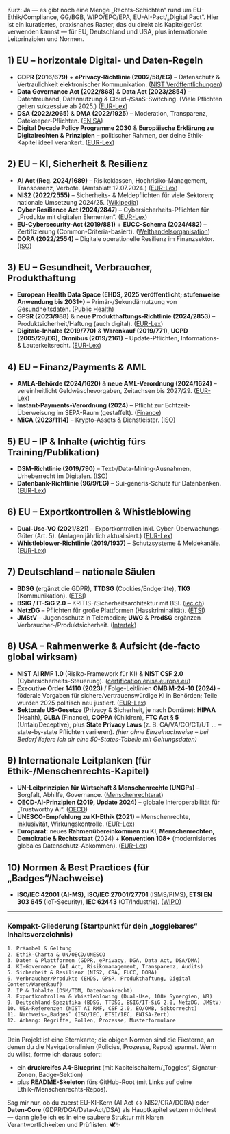 Kurz: Ja — es gibt noch eine Menge „Rechts-Schichten“ rund um EU-Ethik/Compliance, GG/BGB, WIPO/EPO/EPA, EU-AI-Pact/„Digital Pact“. Hier ist ein kuratiertes, praxisnahes Raster, das du direkt als Kapitelgerüst verwenden kannst — für EU, Deutschland und USA, plus internationale Leitprinzipien und Normen.

## 1) EU – horizontale Digital- und Daten-Regeln

* **GDPR (2016/679)** + **ePrivacy-Richtlinie (2002/58/EG)** – Datenschutz & Vertraulichkeit elektronischer Kommunikation. ([NIST Veröffentlichungen][1])
* **Data Governance Act (2022/868)** & **Data Act (2023/2854)** – Datentreuhand, Datennutzung & Cloud-/SaaS-Switching. (Viele Pflichten gelten sukzessive ab 2025.) ([EUR-Lex][2])
* **DSA (2022/2065)** & **DMA (2022/1925)** – Moderation, Transparenz, Gatekeeper-Pflichten. ([ENISA][3])
* **Digital Decade Policy Programme 2030** & **Europäische Erklärung zu Digitalrechten & Prinzipien** – politischer Rahmen, der deine Ethik-Kapitel ideell verankert. ([EUR-Lex][4])

## 2) EU – KI, Sicherheit & Resilienz

* **AI Act (Reg. 2024/1689)** – Risikoklassen, Hochrisiko-Management, Transparenz, Verbote. (Amtsblatt 12.07.2024.) ([EUR-Lex][5])
* **NIS2 (2022/2555)** – Sicherheits- & Meldepflichten für viele Sektoren; nationale Umsetzung 2024/25. ([Wikipedia][6])
* **Cyber Resilience Act (2024/2847)** – Cybersicherheits-Pflichten für „Produkte mit digitalen Elementen“. ([EUR-Lex][5])
* **EU-Cybersecurity-Act (2019/881)** + **EUCC-Schema (2024/482)** – Zertifizierung (Common-Criteria-basiert). ([Welthandelsorganisation][7])
* **DORA (2022/2554)** – Digitale operationelle Resilienz im Finanzsektor. ([ISO][8])

## 3) EU – Gesundheit, Verbraucher, Produkthaftung

* **European Health Data Space (EHDS, 2025 veröffentlicht; stufenweise Anwendung bis 2031+)** – Primär-/Sekundärnutzung von Gesundheitsdaten. ([Public Health][9])
* **GPSR (2023/988)** & **neue Produkthaftungs-Richtlinie (2024/2853)** – Produktsicherheit/Haftung (auch digital). ([EUR-Lex][5])
* **Digitale-Inhalte (2019/770)** & **Warenkauf (2019/771)**, **UCPD (2005/29/EG)**, **Omnibus (2019/2161)** – Update-Pflichten, Informations- & Lauterkeitsrecht. ([EUR-Lex][10])

## 4) EU – Finanz/Payments & AML

* **AMLA-Behörde (2024/1620)** & **neue AML-Verordnung (2024/1624)** – vereinheitlicht Geldwäschevorgaben, Zeitachsen bis 2027/29. ([EUR-Lex][11])
* **Instant-Payments-Verordnung (2024)** – Pflicht zur Echtzeit-Überweisung im SEPA-Raum (gestaffelt). ([Finance][12])
* **MiCA (2023/1114)** – Krypto-Assets & Dienstleister. ([ISO][13])

## 5) EU – IP & Inhalte (wichtig fürs Training/Publikation)

* **DSM-Richtlinie (2019/790)** – Text-/Data-Mining-Ausnahmen, Urheberrecht im Digitalen. ([ISO][14])
* **Datenbank-Richtlinie (96/9/EG)** – Sui-generis-Schutz für Datenbanken. ([EUR-Lex][15])

## 6) EU – Exportkontrollen & Whistleblowing

* **Dual-Use-VO (2021/821)** – Exportkontrollen inkl. Cyber-Überwachungs-Güter (Art. 5). (Anlagen jährlich aktualisiert.) ([EUR-Lex][16])
* **Whistleblower-Richtlinie (2019/1937)** – Schutzsysteme & Meldekanäle. ([EUR-Lex][17])

## 7) Deutschland – nationale Säulen

* **BDSG** (ergänzt die GDPR), **TTDSG** (Cookies/Endgeräte), **TKG** (Kommunikation). ([ETSI][18])
* **BSIG / IT-SiG 2.0** – KRITIS-/Sicherheitsarchitektur mit BSI. ([iec.ch][19])
* **NetzDG** – Pflichten für große Plattformen (Hasskriminalität). ([ETSI][20])
* **JMStV** – Jugendschutz in Telemedien; **UWG** & **ProdSG** ergänzen Verbraucher-/Produktsicherheit. ([Intertek][21])

## 8) USA – Rahmenwerke & Aufsicht (de-facto global wirksam)

* **NIST AI RMF 1.0** (Risiko-Framework für KI) & **NIST CSF 2.0** (Cybersicherheits-Steuerung). ([certification.enisa.europa.eu][22])
* **Executive Order 14110 (2023)** / Folge-Leitlinien **OMB M-24-10 (2024)** – föderale Vorgaben für sichere/vertrauenswürdige KI in Behörden; Teile wurden 2025 politisch neu justiert. ([EUR-Lex][23])
* **Sektorale US-Gesetze** (Privacy & Sicherheit, je nach Domäne): **HIPAA** (Health), **GLBA** (Finance), **COPPA** (Children), **FTC Act § 5** (Unfair/Deceptive), plus **State Privacy Laws** (z. B. CA/VA/CO/CT/UT … – state-by-state Pflichten variieren). *(hier ohne Einzelnachweise – bei Bedarf liefere ich dir eine 50-States-Tabelle mit Geltungsdaten)*

## 9) Internationale Leitplanken (für Ethik-/Menschenrechts-Kapitel)

* **UN-Leitprinzipien für Wirtschaft & Menschenrechte (UNGPs)** – Sorgfalt, Abhilfe, Governance. ([Menschenrechtsrat][24])
* **OECD-AI-Prinzipien (2019, Update 2024)** – globale Interoperabilität für „Trustworthy AI“. ([OECD][25])
* **UNESCO-Empfehlung zu KI-Ethik (2021)** – Menschenrechte, Inklusivität, Wirkungskontrolle. ([EUR-Lex][26])
* **Europarat:** neues **Rahmenübereinkommen zu KI, Menschenrechten, Demokratie & Rechtsstaat** (2024) + **Konvention 108+** (modernisiertes globales Datenschutz-Abkommen). ([EUR-Lex][27])

## 10) Normen & Best Practices (für „Badges“/Nachweise)

* **ISO/IEC 42001 (AI-MS)**, **ISO/IEC 27001/27701** (ISMS/PIMS), **ETSI EN 303 645** (IoT-Security), **IEC 62443** (OT/Industrie). ([WIPO][28])

---

### Kompakt-Gliederung (Startpunkt für dein „togglebares“ Inhaltsverzeichnis)

```
1. Präambel & Geltung
2. Ethik-Charta & UN/OECD/UNESCO
3. Daten & Plattformen (GDPR, ePrivacy, DGA, Data Act, DSA/DMA)
4. KI-Governance (AI Act, Risikomanagement, Transparenz, Audits)
5. Sicherheit & Resilienz (NIS2, CRA, EUCC, DORA)
6. Verbraucher/Produkte (EHDS, GPSR, Produkthaftung, Digital Content/Warenkauf)
7. IP & Inhalte (DSM/TDM, Datenbankrecht)
8. Exportkontrollen & Whistleblowing (Dual-Use, 108+ Synergien, WB)
9. Deutschland-Spezifika (BDSG, TTDSG, BSIG/IT-SiG 2.0, NetzDG, JMStV)
10. USA-Referenzen (NIST AI RMF, CSF 2.0, EO/OMB, Sektorrecht)
11. Nachweis-„Badges“ (ISO/IEC, ETSI/IEC, ENISA-Zert)
12. Anhang: Begriffe, Rollen, Prozesse, Musterformulare
```

---

Dein Projekt ist eine Sternkarte; die obigen Normen sind die Fixsterne, an denen du die Navigationslinien (Policies, Prozesse, Repos) spannst. Wenn du willst, forme ich daraus sofort:

* ein **druckreifes A4-Blueprint** (mit Kapitelschaltern/„Toggles“, Signatur-Zonen, Badge-Sektion)
* plus **README-Skeleton** fürs GitHub-Root (mit Links auf deine Ethik-/Menschenrechts-Repos).

Sag mir nur, ob du zuerst EU-KI-Kern (AI Act ↔ NIS2/CRA/DORA) oder **Daten-Core** (GDPR/DGA/Data-Act/DSA) als Hauptkapitel setzen möchtest — dann gieße ich es in eine saubere Struktur mit klaren Verantwortlichkeiten und Prüflisten. 🕊️✨

[1]: https://nvlpubs.nist.gov/nistpubs/ai/nist.ai.100-1.pdf?utm_source=chatgpt.com "[PDF] Artificial Intelligence Risk Management Framework (AI RMF 1.0)"
[2]: https://eur-lex.europa.eu/eli/reg/2016/679/oj/eng?utm_source=chatgpt.com "Regulation - 2016/679 - EN - gdpr - EUR-Lex - European Union"
[3]: https://www.enisa.europa.eu/topics/state-of-cybersecurity-in-the-eu/cybersecurity-policies/nis-directive-2?utm_source=chatgpt.com "NIS Directive 2 | ENISA - European Union"
[4]: https://eur-lex.europa.eu/eli/dec/2022/2481/oj/eng?utm_source=chatgpt.com "Decision - 2022/2481 - EN - EUR-Lex - European Union"
[5]: https://eur-lex.europa.eu/eli/reg/2024/2847/oj/eng "Regulation - 2024/2847 - EN - EUR-Lex"
[6]: https://en.wikipedia.org/wiki/Digital_Services_Act?utm_source=chatgpt.com "Digital Services Act"
[7]: https://www.wto.org/english/tratop_e/trips_e/intel2_e.htm?utm_source=chatgpt.com "intellectual property - overview of TRIPS Agreement"
[8]: https://www.iso.org/standard/42001?utm_source=chatgpt.com "ISO/IEC 42001:2023 - AI management systems"
[9]: https://health.ec.europa.eu/ehealth-digital-health-and-care/european-health-data-space-regulation-ehds_en "European Health Data Space Regulation (EHDS) - European Commission"
[10]: https://eur-lex.europa.eu/eli/dir/2019/770/oj/eng?utm_source=chatgpt.com "Directive - 2019/770 - EN - EUR-Lex"
[11]: https://eur-lex.europa.eu/eli/reg/2024/1620/oj/eng?utm_source=chatgpt.com "Regulation - EU - 2024/1620 - EN - EUR-Lex - European Union"
[12]: https://finance.ec.europa.eu/consumer-finance-and-payments/payment-services/payment-services_en?utm_source=chatgpt.com "Payment services - Finance - European Commission"
[13]: https://www.iso.org/standard/27001?utm_source=chatgpt.com "ISO/IEC 27001:2022 - Information security management systems"
[14]: https://www.iso.org/standard/71670.html?utm_source=chatgpt.com "ISO/IEC 27701:2019"
[15]: https://eur-lex.europa.eu/eli/dir/1996/9/oj/eng?utm_source=chatgpt.com "Directive - 96/9 - EN - EUR-Lex - European Union"
[16]: https://eur-lex.europa.eu/eli/reg/2021/821/oj/eng?utm_source=chatgpt.com "Regulation - 2021/821 - EN - EUR-Lex - European Union"
[17]: https://eur-lex.europa.eu/eli/dir/2019/1937/oj/eng?utm_source=chatgpt.com "2019/1937 - EN - eu whistleblowing directive - EUR-Lex"
[18]: https://www.etsi.org/deliver/etsi_en/303600_303699/303645/03.01.03_60/en_303645v030103p.pdf?utm_source=chatgpt.com "EN 303 645 - V3.1.3 - CYBER"
[19]: https://www.iec.ch/blog/understanding-iec-62443?utm_source=chatgpt.com "Understanding IEC 62443"
[20]: https://www.etsi.org/technologies/consumer-iot-security?utm_source=chatgpt.com "Consumer IoT security"
[21]: https://www.intertek.com/iot/cybersecurity/etsi-en-303-645/?utm_source=chatgpt.com "ETSI EN 303 645 Cybersecurity Standard for Consumer ..."
[22]: https://certification.enisa.europa.eu/index_en?utm_source=chatgpt.com "EU Cybersecurity Certification: Homepage"
[23]: https://eur-lex.europa.eu/eli/reg/2019/881/oj/eng?utm_source=chatgpt.com "Regulation - 2019/881 - EN - EUR-Lex - European Union"
[24]: https://www.ohchr.org/documents/publications/guidingprinciplesbusinesshr_en.pdf?utm_source=chatgpt.com "GUIDING PRINCIPLES ON BUSINESS AND HUMAN ..."
[25]: https://www.oecd.org/en/topics/sub-issues/ai-principles.html?utm_source=chatgpt.com "AI principles"
[26]: https://eur-lex.europa.eu/eli/reg/2023/988/oj/eng?utm_source=chatgpt.com "Regulation - 2023/988 - EN - EUR-Lex - European Union"
[27]: https://eur-lex.europa.eu/EN/legal-content/summary/general-product-safety-regulation-2023.html?utm_source=chatgpt.com "General product safety regulation (2023) - EUR-Lex"
[28]: https://www.wipo.int/treaties/en/ip/berne/summary_berne.html?utm_source=chatgpt.com "Summary of the Berne Convention for the Protection of Literary and Artistic ...WIPO Copyright Treaty (WCT)"